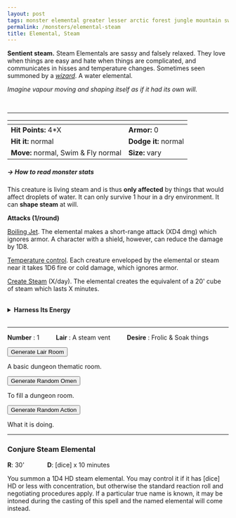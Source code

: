 ```yaml
---
layout: post
tags: monster elemental greater lesser arctic forest jungle mountain swamp sea underdark magical air fire water astral deep
permalink: /monsters/elemental-steam
title: Elemental, Steam
---
```


**Sentient steam.** Steam Elementals are sassy and falsely relaxed. They love when things are easy and hate when things are complicated, and communicates in hisses and temperature changes. Sometimes seen summoned by a _[wizard](/monsters/wizard)_. A water elemental.

_Imagine vapour moving and shaping itself as if it had its own will._

<br>

---

|  <span style="display: inline-block; width:250px"></span>  |  |
| -------- | --------|
| **Hit Points:** 4*X | **Armor:** 0 |
| **Hit it:** normal   | **Dodge it:** normal  |
| **Move:** normal, Swim & Fly normal     |  **Size:** vary | 


##### <span class="tooltip" data-tooltip="Armor = damage reduction · · · Easy/Normal/Hard = roll above 10/15/20 to beat">→ How to read monster stats</span>

This creature is living steam and is thus **only affected** by things that would affect droplets of water. It can only survive 1 hour in a dry environment. It can **shape steam** at will.

**Attacks (1/round)**

<ins>Boiling Jet</ins>. The elemental makes a short-range attack (XD4 dmg) which ignores armor. A character with a shield, however, can reduce the damage by 1D8.

<ins>Temperature control</ins>. Each creature enveloped by the elemental or steam near it takes 1D6 fire or cold damage, which ignores armor.

<ins>Create Steam</ins> (X/day). The elemental creates the equivalent of a 20' cube of steam which lasts X minutes.

<br>
<details markdown="1">
<summary style="font-weight: bold;">Harness Its Energy</summary>
If you have captured this elemental, you can spend the equivalent of 3 [bags of gold](/2024/06/26/currency/) in a magical laboratory between two adventures to bind it to your soul. If you do so, you ...

- You gain X [Doom Points](/list/spell-catastrophe) (roll for Catastrophe); 
- You gain 1 [Spell Die](/spells/) and learn the spell _Conjure Steam Elemental_ (below);
- Roll a D6, you <span class="tooltip" data-tooltip="Permanent mutations take an inventory slot">mutate</span> in the following way :

1. You are always sweaty.
1. Any fog will try to envelop you.
1. You need at least two sources of heat to rest.
1. You leave wet tracks.
1. Your skin becomes semi-transparent.
1. You can change one word from a class ability you have or a spell you know to *Steam*.

If you roll a Catastrophe, the elemental is released and hostile, and you lose the Spell Dice.
</details>

<br>

---

**Number** : 1 <span style="display: inline-block; width:30px"></span>
**Lair** : A steam vent <span style="display: inline-block; width:30px"></span>
**Desire** : Frolic & Soak things

<button id="room-btn">Generate Lair Room</button>
<p id="RoomResult">A basic dungeon thematic room.</p>

<button id="generate-btn">Generate Random Omen</button>
<p id="RoamResult">To fill a dungeon room.</p>

<button onclick="generateMood()">Generate Random Action</button>
<p id="MoodResult">What it is doing.</p>
<script src="/scripts/generateMood.js"></script>

---

### Conjure Steam Elemental

**R**: 30'  <span style="display: inline-block; width:30px"></span> **D**: [dice] x 10 minutes

You summon a 1D4 HD steam elemental. You may control it if it has [dice] HD or less with concentration, but otherwise the standard reaction roll and negotiating procedures apply. If a particular true name is known, it may be intoned during the casting of this spell and the named elemental will come instead.

 
 <script src="https://code.jquery.com/jquery-3.6.0.min.js"></script>
<script>
      $(document).ready(function() {
        function generateResult(buttonId, resultId, columnRangeStart, columnRangeEnd) {
          $(buttonId).click(function() {
            var searchValue = "0019"; // Change this to the actual value you need

            $.get("/CSV/Monster - Index.csv", function(data) {
              var rows = data.split("\n").slice(1);
              var matchingRows = rows.filter(function(row) {
                var columns = row.split(",");
                return columns[0] === searchValue;
              });

              var selectedRow = matchingRows[Math.floor(Math.random() * matchingRows.length)];
              var selectedCell = selectedRow.split(",")[Math.floor(Math.random() * (columnRangeEnd - columnRangeStart + 1)) + columnRangeStart];

              $(resultId).html(selectedCell); // Use .html() to insert HTML content
            });
          });
        }

        generateResult("#room-btn", "#RoomResult", 38, 43);
        generateResult("#generate-btn", "#RoamResult", 3, 8);
      });
    </script>
